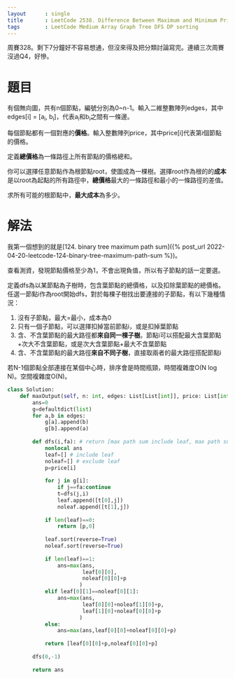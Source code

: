 ```yaml
--- 
layout      : single
title       : LeetCode 2538. Difference Between Maximum and Minimum Price Sum
tags        : LeetCode Medium Array Graph Tree DFS DP sorting
---
```

周賽328。剩下7分鐘好不容易想通，但沒來得及把分類討論寫完。連續三次周賽沒過Q4，好慘。  

# 題目
有個無向圖，共有n個節點，編號分別為0\~n-1。輸入二維整數陣列edges，其中edges[i] = [a<sub>i</sub>, b<sub>i</sub>]，代表a<sub>i</sub>和b<sub>i</sub>之間有一條邊。  

每個節點都有一個對應的**價格**。輸入整數陣列price，其中price[i]代表第i個節點的價格。  

定義**總價格**為一條路徑上所有節點的價格總和。  

你可以選擇任意節點作為根節點root，使圖成為一棵樹。選擇root作為根的的**成本**是以root為起點的所有路徑中，**總價格**最大的一條路徑和最小的一條路徑的差值。  

求所有可能的根節點中，**最大成本**為多少。  

# 解法
我第一個想到的就是[124. binary tree maximum path sum]({% post_url 2022-04-20-leetcode-124-binary-tree-maximum-path-sum %})。  

查看測資，發現節點價格至少為1，不會出現負值，所以有子節點的話一定要選。  

定義dfs為以某節點為子樹時，包含葉節點的總價格，以及扣除葉節點的總價格。  
任選一節點i作為root開始dfs，對於每棵子樹找出要連接的子節點，有以下幾種情況：  
1. 沒有子節點，最大=最小，成本為0  
2. 只有一個子節點，可以選擇扣掉當前節點i，或是扣掉葉節點  
3. 含、不含葉節點的最大路徑都**來自同一棵子樹**。節點i可以搭配最大含葉節點+次大不含葉節點，或是次大含葉節點+最大不含葉節點  
4. 含、不含葉節點的最大路徑**來自不同子樹**，直接取兩者的最大路徑搭配節點i  

若N-1個節點全部連接在某個中心時，排序會是時間瓶頸，時間複雜度O(N log N)。空間複雜度O(N)。  

```python
class Solution:
    def maxOutput(self, n: int, edges: List[List[int]], price: List[int]) -> int:
        ans=0
        g=defaultdict(list)
        for a,b in edges:
            g[a].append(b)
            g[b].append(a)
            
        def dfs(i,fa): # return [max path sum include leaf, max path sum exclude leaf]
            nonlocal ans
            leaf=[] # include leaf
            noleaf=[] # exclude leaf
            p=price[i]
            
            for j in g[i]:
                if j==fa:continue
                t=dfs(j,i)
                leaf.append([t[0],j])
                noleaf.append([t[1],j])
                
            if len(leaf)==0:
                return [p,0]
            
            leaf.sort(reverse=True)
            noleaf.sort(reverse=True)
            
            if len(leaf)==1:
                ans=max(ans,
                        leaf[0][0],
                        noleaf[0][0]+p
                       )
            elif leaf[0][1]==noleaf[0][1]:
                ans=max(ans,
                        leaf[0][0]+noleaf[1][0]+p,
                        leaf[1][0]+noleaf[0][0]+p
                       )
            else:
                ans=max(ans,leaf[0][0]+noleaf[0][0]+p)
            
            return [leaf[0][0]+p,noleaf[0][0]+p]
        
        dfs(0,-1)
            
        return ans
```
